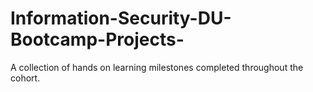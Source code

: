 # Information-Security-DU-Bootcamp-Projects-
A collection of hands on learning milestones completed throughout the cohort. 
